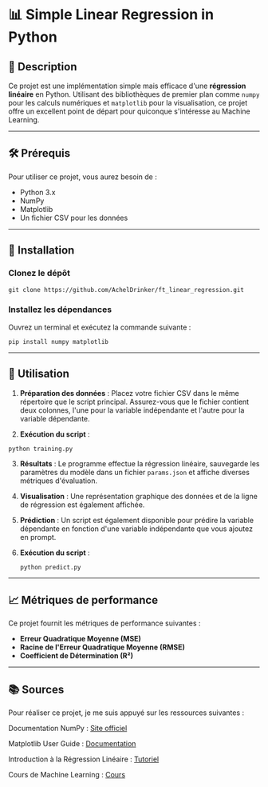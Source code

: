 # 📊 Simple Linear Regression in Python

## 📝 Description

Ce projet est une implémentation simple mais efficace d'une **régression linéaire** en Python. Utilisant des bibliothèques de premier plan comme `numpy` pour les calculs numériques et `matplotlib` pour la visualisation, ce projet offre un excellent point de départ pour quiconque s'intéresse au Machine Learning.

---

## 🛠 Prérequis

Pour utiliser ce projet, vous aurez besoin de :

- Python 3.x
- NumPy
- Matplotlib
- Un fichier CSV pour les données

---

## 🚀 Installation

### Clonez le dépôt

```
git clone https://github.com/AchelDrinker/ft_linear_regression.git
```

### Installez les dépendances

Ouvrez un terminal et exécutez la commande suivante :

```
pip install numpy matplotlib
```

---

## 🎯 Utilisation

1. **Préparation des données** : Placez votre fichier CSV dans le même répertoire que le script principal. Assurez-vous que le fichier contient deux colonnes, l'une pour la variable indépendante et l'autre pour la variable dépendante.

2. **Exécution du script** :

```
python training.py
```

3. **Résultats** : Le programme effectue la régression linéaire, sauvegarde les paramètres du modèle dans un fichier `params.json` et affiche diverses métriques d'évaluation.

4. **Visualisation** : Une représentation graphique des données et de la ligne de régression est également affichée.

5. **Prédiction** : Un script est également disponible pour prédire la variable dépendante en fonction d'une variable indépendante que vous ajoutez en prompt.

6. **Exécution du script** :
   ```
   python predict.py
   ```

---

## 📈 Métriques de performance

Ce projet fournit les métriques de performance suivantes :

- **Erreur Quadratique Moyenne (MSE)**
- **Racine de l'Erreur Quadratique Moyenne (RMSE)**
- **Coefficient de Détermination (R²)**

---

## 📚 Sources
Pour réaliser ce projet, je me suis appuyé sur les ressources suivantes :

Documentation NumPy : [Site officiel](https://numpy.org/doc/)

Matplotlib User Guide : [Documentation](https://matplotlib.org/stable/users/index.html)

Introduction à la Régression Linéaire : [Tutoriel](https://www.youtube.com/playlist?list=PLO_fdPEVlfKqUF5BPKjGSh7aV9aBshrpY)

Cours de Machine Learning : [Cours](https://github.com/AchelDrinker/ft_linear_regression/blob/b7bed1a2e93af3d0f90375b98e79e193e2c02f8b/Apprendre_le_ML_en_une_semaine.pdf)
